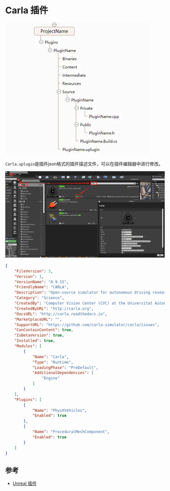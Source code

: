 # Carla 插件
![](../img/ue/plugin_directory.jpg)

`Carla.uplugin`是插件json格式的插件描述文件，可以在插件编辑器中进行修改。

![](../img/ue/carla_uplugin.jpg)

```json
{
	"FileVersion": 3,
	"Version": 1,
	"VersionName": "0.9.15",
	"FriendlyName": "CARLA",
	"Description": "Open-source simulator for autonomous driving research.",
	"Category": "Science",
	"CreatedBy": "Computer Vision Center (CVC) at the Universitat Autonoma de Barcelona (UAB)",
	"CreatedByURL": "http://carla.org",
	"DocsURL": "http://carla.readthedocs.io",
	"MarketplaceURL": "",
	"SupportURL": "https://github.com/carla-simulator/carla/issues",
	"CanContainContent": true,
	"IsBetaVersion": true,
	"Installed": true,
	"Modules": [
		{
			"Name": "Carla",
			"Type": "Runtime",
			"LoadingPhase": "PreDefault",
			"AdditionalDependencies": [
				"Engine"
			]
		}
	],
	"Plugins": [
		{
			"Name": "PhysXVehicles",
			"Enabled": true
		},
		{
			"Name": "ProceduralMeshComponent",
			"Enabled": true
		}
	]
}
```

## 参考

* [Unreal 插件](https://www.jianshu.com/p/e41a810b10ca)